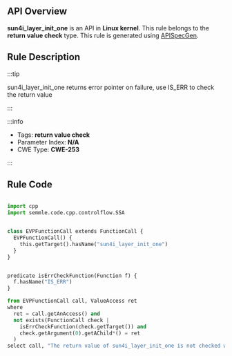---
---


## API Overview
**sun4i_layer_init_one** is an API in **Linux kernel**. This rule belongs to the **return value check** type. This rule is generated using [APISpecGen](../../tools/APISpecGen).
## Rule Description

:::tip

sun4i_layer_init_one returns error pointer on failure, use IS_ERR to check the return value

:::

:::info

- Tags: **return value check**
- Parameter Index: **N/A**
- CWE Type: **CWE-253**

:::

## Rule Code
```python

import cpp
import semmle.code.cpp.controlflow.SSA


class EVPFunctionCall extends FunctionCall {
  EVPFunctionCall() {
    this.getTarget().hasName("sun4i_layer_init_one")
  }
}


predicate isErrCheckFunction(Function f) {
  f.hasName("IS_ERR") 
}

from EVPFunctionCall call, ValueAccess ret
where
  ret = call.getAnAccess() and
  not exists(FunctionCall check |
    isErrCheckFunction(check.getTarget()) and
    check.getArgument(0).getAChild*() = ret
  )
select call, "The return value of sun4i_layer_init_one is not checked with IS_ERR."
    
```